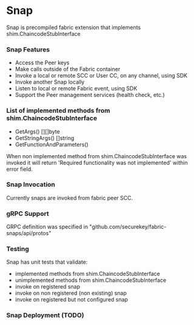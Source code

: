 # Snap

Snap is precompiled fabric extension that implements shim.ChaincodeStubInterface

### Snap Features

- Access the Peer keys
- Make calls outside of the Fabric container
- Invoke a local or remote SCC or User CC, on any channel, using SDK
- Invoke another Snap locally
- Listen to local or remote Fabric event, using SDK
- Support the Peer management services (health check, etc.)

### List of implemented methods from shim.ChaincodeStubInterface

- GetArgs() [][]byte 
- GetStringArgs() []string 
- GetFunctionAndParameters()

When non implemented method from shim.ChaincodeStubInterface was invoked it will return 'Required functionality was not implemented' within error field.

### Snap Invocation

Currently snaps are invoked from fabric peer SCC.

### gRPC Support ##

GRPC definition was specified in "github.com/securekey/fabric-snaps/api/protos"


### Testing

Snap has unit tests that validate:

- implemented methods from shim.ChaincodeStubInterface 
- unimplemented methods from shim.ChaincodeStubInterface 
- invoke on registered snap
- invoke on non registered (non existing) snap
- invoke on registered but not configured snap

### Snap Deployment (TODO)

